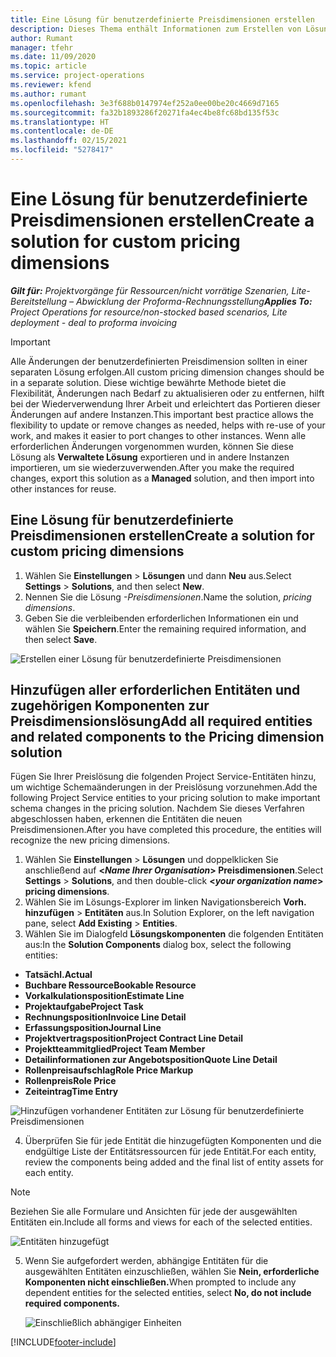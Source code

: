 ```yaml
---
title: Eine Lösung für benutzerdefinierte Preisdimensionen erstellen
description: Dieses Thema enthält Informationen zum Erstellen von Lösungen für benutzerdefinierte Preisdimensionen.
author: Rumant
manager: tfehr
ms.date: 11/09/2020
ms.topic: article
ms.service: project-operations
ms.reviewer: kfend
ms.author: rumant
ms.openlocfilehash: 3e3f688b0147974ef252a0ee00be20c4669d7165
ms.sourcegitcommit: fa32b1893286f20271fa4ec4be8fc68bd135f53c
ms.translationtype: HT
ms.contentlocale: de-DE
ms.lasthandoff: 02/15/2021
ms.locfileid: "5278417"
---
```

# <a name="create-a-solution-for-custom-pricing-dimensions"></a><span data-ttu-id="968b2-103">Eine Lösung für benutzerdefinierte Preisdimensionen erstellen</span><span class="sxs-lookup"><span data-stu-id="968b2-103">Create a solution for custom pricing dimensions</span></span>

 <span data-ttu-id="968b2-104">_**Gilt für:** Projektvorgänge für Ressourcen/nicht vorrätige Szenarien, Lite-Bereitstellung – Abwicklung der Proforma-Rechnungsstellung_</span><span class="sxs-lookup"><span data-stu-id="968b2-104">_**Applies To:** Project Operations for resource/non-stocked based scenarios, Lite deployment - deal to proforma invoicing_</span></span> 

>[!IMPORTANT]
><span data-ttu-id="968b2-105">Alle Änderungen der benutzerdefinierten Preisdimension sollten in einer separaten Lösung erfolgen.</span><span class="sxs-lookup"><span data-stu-id="968b2-105">All custom pricing dimension changes should be in a separate solution.</span></span> <span data-ttu-id="968b2-106">Diese wichtige bewährte Methode bietet die Flexibilität, Änderungen nach Bedarf zu aktualisieren oder zu entfernen, hilft bei der Wiederverwendung Ihrer Arbeit und erleichtert das Portieren dieser Änderungen auf andere Instanzen.</span><span class="sxs-lookup"><span data-stu-id="968b2-106">This important best practice allows the flexibility to update or remove changes as needed, helps with re-use of your work, and makes it easier to port changes to other instances.</span></span> <span data-ttu-id="968b2-107">Wenn alle erforderlichen Änderungen vorgenommen wurden, können Sie diese Lösung als **Verwaltete Lösung** exportieren und in andere Instanzen importieren, um sie wiederzuverwenden.</span><span class="sxs-lookup"><span data-stu-id="968b2-107">After you make the required changes, export this solution as a **Managed** solution, and then import into other instances for reuse.</span></span>

## <a name="create-a-solution-for-custom-pricing-dimensions"></a><span data-ttu-id="968b2-108">Eine Lösung für benutzerdefinierte Preisdimensionen erstellen</span><span class="sxs-lookup"><span data-stu-id="968b2-108">Create a solution for custom pricing dimensions</span></span>

1.  <span data-ttu-id="968b2-109">Wählen Sie **Einstellungen** > **Lösungen** und dann **Neu** aus.</span><span class="sxs-lookup"><span data-stu-id="968b2-109">Select **Settings** > **Solutions**, and then select **New**.</span></span>
2.  <span data-ttu-id="968b2-110">Nennen Sie die Lösung *<your organization name>-Preisdimensionen*.</span><span class="sxs-lookup"><span data-stu-id="968b2-110">Name the solution, *<your organization name> pricing dimensions*.</span></span>
3. <span data-ttu-id="968b2-111">Geben Sie die verbleibenden erforderlichen Informationen ein und wählen Sie **Speichern**.</span><span class="sxs-lookup"><span data-stu-id="968b2-111">Enter the remaining required information, and then select **Save**.</span></span>

  ![Erstellen einer Lösung für benutzerdefinierte Preisdimensionen](./media/Creation-of-custom-pricing-dimension-solution.png)
 
## <a name="add-all-required-entities-and-related-components-to-the-pricing-dimension-solution"></a><span data-ttu-id="968b2-113">Hinzufügen aller erforderlichen Entitäten und zugehörigen Komponenten zur Preisdimensionslösung</span><span class="sxs-lookup"><span data-stu-id="968b2-113">Add all required entities and related components to the Pricing dimension solution</span></span>

<span data-ttu-id="968b2-114">Fügen Sie Ihrer Preislösung die folgenden Project Service-Entitäten hinzu, um wichtige Schemaänderungen in der Preislösung vorzunehmen.</span><span class="sxs-lookup"><span data-stu-id="968b2-114">Add the following Project Service entities to your pricing solution to make important schema changes in the pricing solution.</span></span> <span data-ttu-id="968b2-115">Nachdem Sie dieses Verfahren abgeschlossen haben, erkennen die Entitäten die neuen Preisdimensionen.</span><span class="sxs-lookup"><span data-stu-id="968b2-115">After you have completed this procedure, the entities will recognize the new pricing dimensions.</span></span>

1.  <span data-ttu-id="968b2-116">Wählen Sie **Einstellungen** > **Lösungen** und doppelklicken Sie anschließend auf **<*Name Ihrer Organisation*> Preisdimensionen**.</span><span class="sxs-lookup"><span data-stu-id="968b2-116">Select **Settings** > **Solutions**, and then double-click **<*your organization name*> pricing dimensions**.</span></span>
2.  <span data-ttu-id="968b2-117">Wählen Sie im Lösungs-Explorer im linken Navigationsbereich **Vorh. hinzufügen** > **Entitäten** aus.</span><span class="sxs-lookup"><span data-stu-id="968b2-117">In Solution Explorer, on the left navigation pane, select **Add Existing** > **Entities**.</span></span>
3.  <span data-ttu-id="968b2-118">Wählen Sie im Dialogfeld **Lösungskomponenten** die folgenden Entitäten aus:</span><span class="sxs-lookup"><span data-stu-id="968b2-118">In the **Solution Components** dialog box, select the following entities:</span></span>
 
   - <span data-ttu-id="968b2-119">**Tatsächl.**</span><span class="sxs-lookup"><span data-stu-id="968b2-119">**Actual**</span></span>
   - <span data-ttu-id="968b2-120">**Buchbare Ressource**</span><span class="sxs-lookup"><span data-stu-id="968b2-120">**Bookable Resource**</span></span>
   - <span data-ttu-id="968b2-121">**Vorkalkulationsposition**</span><span class="sxs-lookup"><span data-stu-id="968b2-121">**Estimate Line**</span></span>
   - <span data-ttu-id="968b2-122">**Projektaufgabe**</span><span class="sxs-lookup"><span data-stu-id="968b2-122">**Project Task**</span></span>
   - <span data-ttu-id="968b2-123">**Rechnungsposition**</span><span class="sxs-lookup"><span data-stu-id="968b2-123">**Invoice Line Detail**</span></span>
   - <span data-ttu-id="968b2-124">**Erfassungsposition**</span><span class="sxs-lookup"><span data-stu-id="968b2-124">**Journal Line**</span></span>
   - <span data-ttu-id="968b2-125">**Projektvertragsposition**</span><span class="sxs-lookup"><span data-stu-id="968b2-125">**Project Contract Line Detail**</span></span>
   - <span data-ttu-id="968b2-126">**Projektteammitglied**</span><span class="sxs-lookup"><span data-stu-id="968b2-126">**Project Team Member**</span></span>
   - <span data-ttu-id="968b2-127">**Detailinformationen zur Angebotsposition**</span><span class="sxs-lookup"><span data-stu-id="968b2-127">**Quote Line Detail**</span></span>
   - <span data-ttu-id="968b2-128">**Rollenpreisaufschlag**</span><span class="sxs-lookup"><span data-stu-id="968b2-128">**Role Price Markup**</span></span>
   - <span data-ttu-id="968b2-129">**Rollenpreis**</span><span class="sxs-lookup"><span data-stu-id="968b2-129">**Role Price**</span></span>
   - <span data-ttu-id="968b2-130">**Zeiteintrag**</span><span class="sxs-lookup"><span data-stu-id="968b2-130">**Time Entry**</span></span>
 
   ![Hinzufügen vorhandener Entitäten zur Lösung für benutzerdefinierte Preisdimensionen](./media/Existing-entities-to-PD-solution.png)
 
 4. <span data-ttu-id="968b2-132">Überprüfen Sie für jede Entität die hinzugefügten Komponenten und die endgültige Liste der Entitätsressourcen für jede Entität.</span><span class="sxs-lookup"><span data-stu-id="968b2-132">For each entity, review the components being added and the final list of entity assets for each entity.</span></span> 

   >[!NOTE]
   > <span data-ttu-id="968b2-133">Beziehen Sie alle Formulare und Ansichten für jede der ausgewählten Entitäten ein.</span><span class="sxs-lookup"><span data-stu-id="968b2-133">Include all forms and views for each of the selected entities.</span></span>

  ![Entitäten hinzugefügt](./media/solution-component-selection.png)


5.  <span data-ttu-id="968b2-135">Wenn Sie aufgefordert werden, abhängige Entitäten für die ausgewählten Entitäten einzuschließen, wählen Sie **Nein, erforderliche Komponenten nicht einschließen.**</span><span class="sxs-lookup"><span data-stu-id="968b2-135">When prompted to include any dependent entities for the selected entities, select **No, do not include required components.**</span></span>

    ![Einschließlich abhängiger Einheiten](./media/Do-not-include-required.png)


[!INCLUDE[footer-include](../includes/footer-banner.md)]